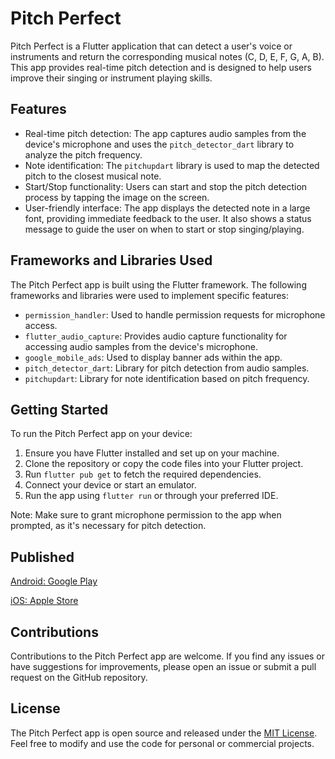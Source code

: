 # Pitch Perfect

Pitch Perfect is a Flutter application that can detect a user's voice or instruments and return the corresponding musical notes (C, D, E, F, G, A, B). This app provides real-time pitch detection and is designed to help users improve their singing or instrument playing skills.

## Features

- Real-time pitch detection: The app captures audio samples from the device's microphone and uses the `pitch_detector_dart` library to analyze the pitch frequency.
- Note identification: The `pitchupdart` library is used to map the detected pitch to the closest musical note.
- Start/Stop functionality: Users can start and stop the pitch detection process by tapping the image on the screen.
- User-friendly interface: The app displays the detected note in a large font, providing immediate feedback to the user. It also shows a status message to guide the user on when to start or stop singing/playing.

## Frameworks and Libraries Used

The Pitch Perfect app is built using the Flutter framework. The following frameworks and libraries were used to implement specific features:

- `permission_handler`: Used to handle permission requests for microphone access.
- `flutter_audio_capture`: Provides audio capture functionality for accessing audio samples from the device's microphone.
- `google_mobile_ads`: Used to display banner ads within the app.
- `pitch_detector_dart`: Library for pitch detection from audio samples.
- `pitchupdart`: Library for note identification based on pitch frequency.

## Getting Started

To run the Pitch Perfect app on your device:

1. Ensure you have Flutter installed and set up on your machine.
2. Clone the repository or copy the code files into your Flutter project.
3. Run `flutter pub get` to fetch the required dependencies.
4. Connect your device or start an emulator.
5. Run the app using `flutter run` or through your preferred IDE.

Note: Make sure to grant microphone permission to the app when prompted, as it's necessary for pitch detection.

## Published

[Android: Google Play](https://play.google.com/store/apps/details?id=com.noobietubie.pitch.perfect)

[iOS: Apple Store](https://apps.apple.com/ca/app/pitch-perfect/id1637198395)

## Contributions

Contributions to the Pitch Perfect app are welcome. If you find any issues or have suggestions for improvements, please open an issue or submit a pull request on the GitHub repository.

## License

The Pitch Perfect app is open source and released under the [MIT License](LICENSE). Feel free to modify and use the code for personal or commercial projects.
